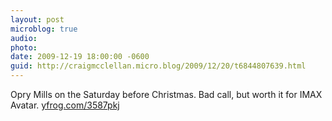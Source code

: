 ```yaml
---
layout: post
microblog: true
audio: 
photo: 
date: 2009-12-19 18:00:00 -0600
guid: http://craigmcclellan.micro.blog/2009/12/20/t6844807639.html
---
```

Opry Mills on the Saturday before Christmas. Bad call, but worth it for IMAX Avatar.  [yfrog.com/3587pkj](http://yfrog.com/3587pkj)
